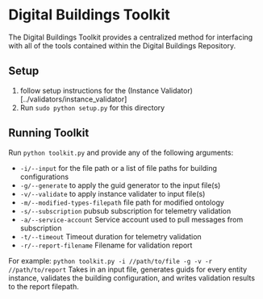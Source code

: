 # Digital Buildings Toolkit

The Digital Buildings Toolkit provides a centralized
method for interfacing with all of the tools contained within the Digital
Buildings Repository.

## Setup

1. follow setup instructions for the (Instance Validator)[../validators/instance_validator]
2. Run `sudo python setup.py` for this directory

## Running Toolkit

Run `python toolkit.py` and provide any of the following arguments:
- `-i/--input` for the file path or a list of file paths for building configurations
- `-g/--generate` to apply the guid generator to the input file(s)
- `-v/--validate` to apply instance validater to input file(s)
- `-m/--modified-types-filepath` file path for modified ontology
- `-s/--subscription` pubsub subscription for telemetry validation
- `-a/--service-account` Service account used to pull messages from subscription
- `-t/--timeout` Timeout duration for telemetry validation
- `-r/--report-filename` Filename for validation report

For example:
`python toolkit.py -i //path/to/file -g -v -r //path/to/report`
Takes in an input file, generates guids for every entity instance, validates the
building configuration, and writes validation results to the report filepath.
